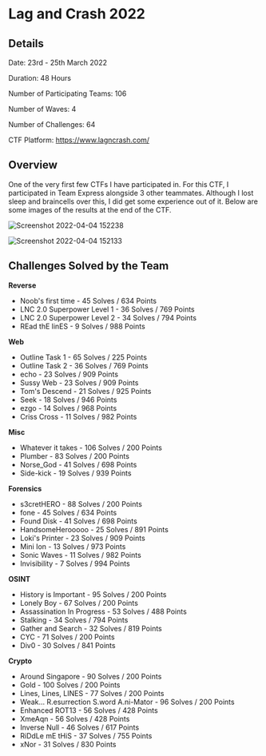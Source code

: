 # Lag and Crash 2022

## Details
Date: 23rd - 25th March 2022

Duration: 48 Hours

Number of Participating Teams: 106

Number of Waves: 4

Number of Challenges: 64

CTF Platform: https://www.lagncrash.com/


## Overview
One of the very first few CTFs I have participated in. For this CTF, I participated in Team Express alongside 3 other teammates. Although I lost sleep and braincells over this, I did get some experience out of it. Below are some images of the results at the end of the CTF.

![Screenshot 2022-04-04 152238](https://user-images.githubusercontent.com/101789488/161493482-5efe5c2a-6cb7-47df-a8bf-e6d6f4a0578e.png)

![Screenshot 2022-04-04 152133](https://user-images.githubusercontent.com/101789488/161493319-67172eb1-e9ea-4bc6-b3a7-64af0cba106b.png)

## Challenges Solved by the Team
**Reverse**
- Noob's first time - 45 Solves / 634 Points
- LNC 2.0 Superpower Level 1 - 36 Solves / 769 Points
- LNC 2.0 Superpower Level 2 - 34 Solves / 794 Points
- REad thE linES - 9 Solves / 988 Points


**Web**
- Outline Task 1 - 65 Solves / 225 Points
- Outline Task 2 - 36 Solves / 769 Points
- echo - 23 Solves / 909 Points
- Sussy Web - 23 Solves / 909 Points
- Tom's Descend - 21 Solves / 925 Points
- Seek - 18 Solves / 946 Points
- ezgo - 14 Solves / 968 Points
- Criss Cross - 11 Solves / 982 Points


**Misc**
- Whatever it takes - 106 Solves / 200 Points
- Plumber - 83 Solves / 200 Points
- Norse_God - 41 Solves / 698 Points
- Side-kick - 19 Solves / 939 Points


**Forensics**
- s3cretHERO - 88 Solves / 200 Points
- fone - 45 Solves / 634 Points
- Found Disk - 41 Solves / 698 Points
- HandsomeHerooooo - 25 Solves / 891 Points
- Loki's Printer - 23 Solves / 909 Points
- Mini Ion - 13 Solves / 973 Points
- Sonic Waves - 11 Solves / 982 Points
- Invisibility - 7 Solves / 994 Points


**OSINT**
- History is Important - 95 Solves / 200 Points
- Lonely Boy - 67 Solves / 200 Points
- Assassination In Progress - 53 Solves / 488 Points
- Stalking - 34 Solves / 794 Points
- Gather and Search - 32 Solves / 819 Points
- CYC - 71 Solves / 200 Points
- Div0 - 30 Solves / 841 Points


**Crypto**
- Around Singapore - 90 Solves / 200 Points
- Gold - 100 Solves / 200 Points
- Lines, Lines, LINES - 77 Solves / 200 Points
- Weak... R.esurrection S.word A.ni-Mator - 96 Solves / 200 Points
- Enhanced ROT13 - 56 Solves / 428 Points
- XmeAqn - 56 Solves / 428 Points
- Inverse Null - 46 Solves / 617 Points
- RiDdLe mE tHiS - 37 Solves / 755 Points
- xNor - 31 Solves / 830 Points